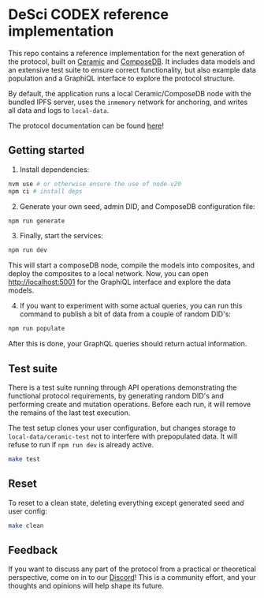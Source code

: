 # DeSci CODEX reference implementation

This repo contains a reference implementation for the next generation of the protocol, built on [Ceramic](https://ceramic.network/) and [ComposeDB](https://composedb.js.org/docs/0.5.x/introduction). It includes data models and an extensive test suite to ensure correct functionality, but also example data population and a GraphiQL interface to explore the protocol structure.

By default, the application runs a local Ceramic/ComposeDB node with the bundled IPFS server, uses the `inmemory` network for anchoring, and writes all data and logs to `local-data`.

The protocol documentation can be found [here](pls-replace-me)!

## Getting started

1. Install dependencies:

```bash
nvm use # or otherwise ensure the use of node v20
npm ci # install deps
```

2. Generate your own seed, admin DID, and ComposeDB configuration file:

```bash
npm run generate
```

3. Finally, start the services:

```bash
npm run dev
```

This will start a composeDB node, compile the models into composites, and deploy the composites to a local network. Now, you can open [http://localhost:5001](http://localhost:5001) for the GraphiQL interface and explore the data models.

4. If you want to experiment with some actual queries, you can run this command to publish a bit of data from a couple of random DID's:

```bash
npm run populate
```

After this is done, your GraphQL queries should return actual information.


## Test suite

There is a test suite running through API operations demonstrating the functional protocol requirements, by generating random DID's and performing create and mutation operations. Before each run, it will remove the remains of the last test execution.

The test setup clones your user configuration, but changes storage to `local-data/ceramic-test` not to interfere with prepopulated data. It will refuse to run if `npm run dev` is already active.

```bash
make test
```

## Reset

To reset to a clean state, deleting everything except generated seed and user config:

```bash
make clean
```

## Feedback

If you want to discuss any part of the protocol from a practical or theoretical perspective, come on in to our [Discord](https://discord.gg/A5P9fgB5Cf)! This is a community effort, and your thoughts and opinions will help shape its future.
